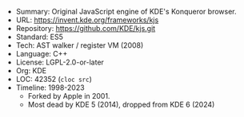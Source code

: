 * Summary:    Original JavaScript engine of KDE's Konqueror browser.
* URL:        https://invent.kde.org/frameworks/kjs
* Repository: https://github.com/KDE/kjs.git
* Standard:   ES5
* Tech:       AST walker / register VM (2008)
* Language:   C++
* License:    LGPL-2.0-or-later
* Org:        KDE
* LOC:        42352 (`cloc src`)
* Timeline:   1998-2023
   * Forked by Apple in 2001.
   * Most dead by KDE 5 (2014), dropped from KDE 6 (2024)
